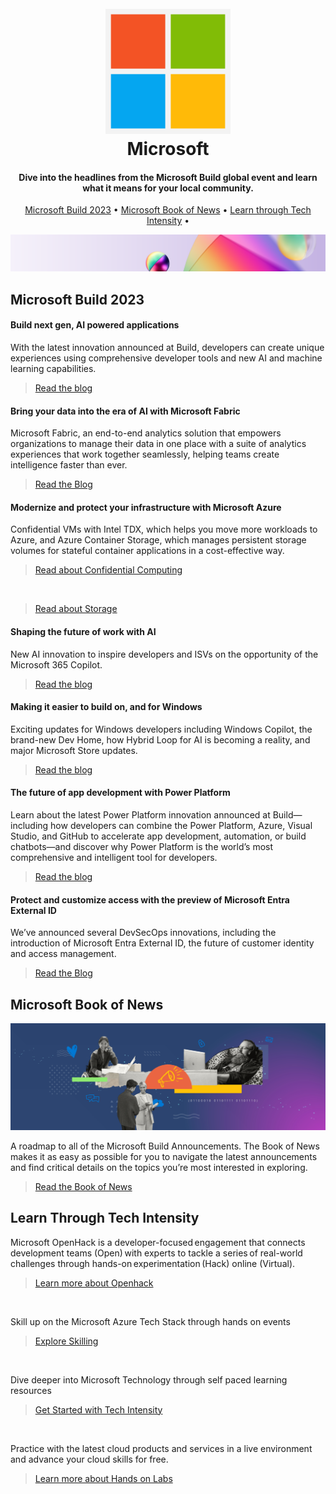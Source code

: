 <h1 align="center">
  <br>
  <img src="https://github.com/msusdev/Build-Spotlights-2023/blob/main/Microsoft_logo.svg.png" alt="Microsofty" width="200">
  <br>
  Microsoft
  <br>
</h1>

<h4 align="center">Dive into the headlines from the Microsoft Build global event and learn what it means for your local community.</h4>

<p align="center">
  <a href="#Microsoft-Build-2023">Microsoft Build 2023</a> •
  <a href="#Microsoft-Book-of-News">Microsoft Book of News</a> •
  <a href="#Learn-Through-Tech-Intensity">Learn through Tech Intensity</a> •
</p>

![banner](https://github.com/msusdev/Build-Spotlights-2023/blob/main/Banner.png)

## Microsoft Build 2023 ##

<h4>
  Build next gen, AI powered applications
</h4>
<p>
  With the latest innovation announced at Build, developers can create unique experiences using comprehensive developer tools and new AI and machine learning capabilities. 
</p>
<blockquote> 
<a href="https://azure.microsoft.com/en-us/blog/build-next-generation-ai-powered-applications-on-microsoft-azure/">Read the blog</a>
</blockquote>

<h4> 
  Bring your data into the era of AI with Microsoft Fabric
</h4>
<p>
  Microsoft Fabric, an end-to-end analytics solution that empowers organizations to manage their data in one place with a suite of analytics experiences that work together seamlessly, helping teams create intelligence faster than ever. 
</p>
<blockquote>
<a href="https://azure.microsoft.com/en-us/blog/introducing-microsoft-fabric-data-analytics-for-the-era-of-ai/">Read the Blog</a>
</blockquote>

<h4>
  Modernize and protect your infrastructure with Microsoft Azure
</h4>
<p>
  Confidential VMs with Intel TDX, which helps you move more workloads to Azure, and Azure Container Storage, which manages persistent storage volumes for stateful
  container applications in a cost-effective way.
</p>
<blockquote>
<a href="https://techcommunity.microsoft.com/t5/azure-confidential-computing/new-product-and-partner-announcements-in-azure-confidential/ba-p/3827338">Read about Confidential Computing</a>
</blockquote> 
<br>
<blockquote>
<a href="https://techcommunity.microsoft.com/t5/azure-storage-blog/azure-container-storage-in-public-preview/ba-p/3819246"> Read about Storage</a>
</blockquote>

<h4>
  Shaping the future of work with AI
</h4>
<p>
New AI innovation to inspire developers and ISVs on the opportunity of the Microsoft 365 Copilot.
<blockquote>
<a href="https://www.microsoft.com/en-us/microsoft-365/blog/2023/05/23/empowering-every-developer-with-plugins-for-microsoft-365-copilot/">Read the blog</a>
</blockquote>
</p>

<h4>
  Making it easier to build on, and for Windows
</h4>
<p>
  Exciting updates for Windows developers including Windows Copilot, the brand-new Dev Home, how Hybrid Loop for AI is becoming a reality, and major Microsoft 
  Store updates.
</p>
<blockquote>
<a href="https://blogs.windows.com/windowsdeveloper/2023/05/23/bringing-the-power-of-ai-to-windows-11-unlocking-a-new-era-of-productivity-for-customers-and-developers-with-windows-copilot-and-dev-home/">Read the blog</a>
</blockquote>

<h4> 
  The future of app development with Power Platform  
</h4>
<p>
  Learn about the latest Power Platform innovation announced at Build—including how developers can combine the Power Platform, Azure, Visual Studio, and GitHub to 
  accelerate app development, automation, or build chatbots—and discover why Power Platform is the world’s most comprehensive and intelligent tool for developers.
<p>
<blockquote>
<a href="https://cloudblogs.microsoft.com/powerplatform/2023/05/23/the-future-of-app-development-with-microsoft-power-platform/">Read the blog</a>
</blockquote>

<h4> 
  Protect and customize access with the preview of Microsoft Entra External ID 
</h4> 
<p>
We’ve announced several DevSecOps innovations, including the introduction of Microsoft Entra External ID, the future of customer identity and access management.
</p>
<blockquote>
<a href="https://www.microsoft.com/en-us/security/blog/2023/05/23/microsoft-build-2023-announcing-new-identity-compliance-and-security-features-from-microsoft-security/">Read the Blog</a>
</blockquote>

## Microsoft Book of News ##

![BookOfNewsImage](https://github.com/msusdev/Build-Spotlights-2023/blob/main/BookOfNews-Image.jpg)

<p>A roadmap to all of the Microsoft Build Announcements. The Book of News makes it as easy as possible for you to navigate the latest announcements and find critical details on the topics you’re most interested in exploring.</p>
<blockquote><a href="https://news.microsoft.com/build-2023-book-of-news/">Read the Book of News</a>
</blockquote>

## Learn Through Tech Intensity ##
<p>Microsoft OpenHack is a developer-focused engagement that connects development teams (Open) with experts to tackle a series of real-world challenges through hands-on experimentation (Hack) online (Virtual).<p>
<blockquote><a href="aka.ms/MSUSOpenHack">Learn more about Openhack</a></blockquote>
<br>
<p>Skill up on the Microsoft Azure Tech Stack through hands on events<p>
<blockquote><a href="aka.ms/azuretechevents">Explore Skilling</a></blockquote>
<br>
<p>Dive deeper into Microsoft Technology through self paced learning resources<p>
<blockquote><a href="aka.ms/azuretechintensity">Get Started with Tech Intensity</a></blockquote>
<br>
<p>Practice with the latest cloud products and services in a live environment and advance your cloud skills for free.<p>
<blockquote><a href="https://www.microsoft.com/handsonlabs">Learn more about Hands on Labs</a></blockquote>
<br>

